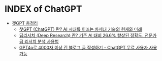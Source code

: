 # INDEX of ChatGPT

- [챗GPT 총정리](./)
  - [챗GPT (ChatGPT) 란? AI 시대를 이끄는 차세대 기술의 현재와 미래](./what-is-chatgpt/)
  - [딥리서치 (Deep Research) 란? 기존 AI 대비 26.6% 향상된 정확도, 전문가급 리서치 분석 사용법](./deep-research/)
  - [GPT4o로 4000자 이상 긴 블로그 글 작성하기 - ChatGPT 무료 사용자 사용 가능](./write-long-article-with-gpt-4o/)

